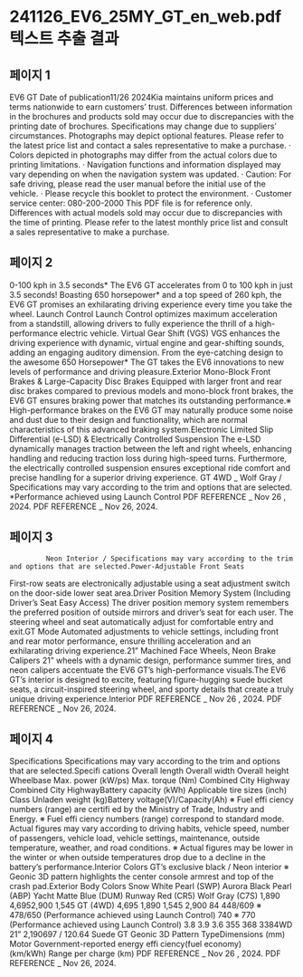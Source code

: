 # 241126_EV6_25MY_GT_en_web.pdf 텍스트 추출 결과

## 페이지 1

EV6 GT 
Date of publication11/26
2024Kia maintains uniform prices and terms nationwide to earn customers’ trust.
Differences between information in the brochures and products sold may occur due to discrepancies with the printing date 
of brochures. Specifications may change due to suppliers’ circumstances. Photographs may depict optional features. 
Please refer to the latest price list and contact a sales representative to make a purchase.
· Colors depicted in photographs may differ from the actual colors due to printing limitations.
· Navigation functions and information displayed may vary depending on when the navigation system was updated.
· Caution: For safe driving, please read the user manual before the initial use of the vehicle.
· Please recycle this booklet to protect the environment.
· Customer service center: 080-200-2000
This PDF file is for reference only.
Differences with actual models sold may occur due to discrepancies 
with the time of printing. Please refer to the latest monthly price list 
and consult a sales representative to make a purchase.

## 페이지 2

0-100 kph in 3.5 seconds*
The EV6 GT accelerates from 0 to 100 kph in just 3.5 seconds! Boasting 650 horsepower* and a top speed of 260 kph, the EV6 GT 
promises an exhilarating driving experience every time you take the wheel.
Launch Control
Launch Control optimizes maximum acceleration from a 
standstill, allowing drivers to fully experience the thrill of a 
high-performance electric vehicle. Virtual Gear Shift (VGS)
VGS enhances the driving experience with dynamic, virtual 
engine and gear-shifting sounds, adding an engaging 
auditory dimension. From the eye-catching design to the awesome 650 Horsepower* 
The GT takes the EV6 innovations to new levels of performance and driving pleasure.Exterior
Mono-Block Front Brakes & Large-Capacity Disc Brakes
Equipped with larger front and rear disc brakes compared to 
previous models and mono-block front brakes, the EV6 GT 
ensures braking power that matches its outstanding performance.※ High-performance brakes on the EV6 GT may naturally produce some 
noise and dust due to their design and functionality, which are normal 
characteristics of this advanced braking system.Electronic Limited Slip Differential (e-LSD) 
& Electrically Controlled Suspension
The e-LSD dynamically manages traction between the left 
and right wheels, enhancing handling and reducing traction 
loss during high-speed turns. Furthermore, the electrically 
controlled suspension ensures exceptional ride comfort and 
precise handling for a superior driving experience.
         GT 4WD _ Wolf Gray / Specifications may vary according to the trim and options that are selected. *Performance achieved using Launch Control PDF REFERENCE _ Nov 26 , 2024.  PDF REFERENCE _ Nov 26, 2024.

## 페이지 3

             Neon Interior / Specifications may vary according to the trim and options that are selected.Power-Adjustable Front Seats
First-row seats are electronically adjustable using a seat 
adjustment switch on the door-side lower seat area.Driver Position Memory System 
(Including Driver’s Seat Easy Access)
The driver position memory system remembers the preferred 
position of outside mirrors and driver’s seat for each user. The 
steering wheel and seat automatically adjust for comfortable 
entry and exit.GT Mode
Automated adjustments to vehicle settings, including front and 
rear motor performance, ensure thrilling acceleration and an 
exhilarating driving experience.21” Machined Face Wheels, Neon Brake Calipers
21” wheels with a dynamic design, performance summer tires, and 
neon calipers accentuate the EV6 GT’s high-performance visuals.The EV6 GT’s interior is designed to excite, featuring figure-hugging suede bucket seats, a circuit-inspired steering wheel, 
and sporty details that create a truly unique driving experience.Interior PDF REFERENCE _ Nov 26 , 2024.  PDF REFERENCE _ Nov 26, 2024.

## 페이지 4

Specifications
Specifications may vary according to the trim and options that are selected.Specifi cations
Overall length
Overall width
Overall height
Wheelbase
Max. power (kW/ps)
Max. torque (Nm)
Combined
City
Highway
Combined
City
HighwayBattery capacity (kWh)
Applicable tire sizes (inch)
Class
Unladen weight (kg)Battery voltage(V)/Capacity(Ah)
※ Fuel effi ciency numbers (range) are certifi ed by the Ministry of Trade, Industry and Energy.
※ Fuel effi ciency numbers (range) correspond to standard mode. Actual figures may vary according to driving habits, vehicle speed, number of passengers, vehicle load, vehicle settings, maintenance, outside temperature, weather, and road conditions.
※ Actual figures may be lower in the winter or when outside temperatures drop due to a decline in the battery’s performance.Interior Colors
GT’s exclusive black / Neon interior
※ Geonic 3D pattern highlights the center console armrest and top of the crash pad.Exterior Body Colors
Snow White Pearl (SWP)
 Aurora Black Pearl (ABP)
 Yacht Matte Blue (DUM)
 Runway Red (CR5)
 Wolf Gray (C7S)
1,890
4,6952,900
1,545
GT (4WD)
4,695
1,890
1,545
2,900
84
448/609    ※ 478/650 (Performance achieved using Launch Control)
740    ※ 770 (Performance achieved using Launch Control)
3.8
3.9
3.6
355
368
3384WD 21”
2,190697 / 120.64
Suede GT Geonic 3D Pattern TypeDimensions 
(mm)
Motor
Government-reported 
energy effi ciency(fuel economy)  
(km/kWh)
Range per charge
(km) PDF REFERENCE _ Nov 26 , 2024.  PDF REFERENCE _ Nov 26, 2024.

